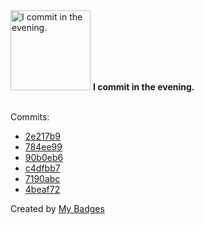 <img src="https://my-badges.github.io/my-badges/evening-commits.png" alt="I commit in the evening." title="I commit in the evening." width="128">
<strong>I commit in the evening.</strong>
<br><br>

Commits:

- <a href="https://github.com/Neptunium931/CPL/commit/2e217b96fdb7f1c681ae6c55b03c857725fa40af">2e217b9</a>
- <a href="https://github.com/Neptunium931/CPL/commit/784ee99662a4b0281bcdd69f75ca770ea68ccf39">784ee99</a>
- <a href="https://github.com/Neptunium931/ncc/commit/90b0eb6f9b6fbead33648d50eabc855827a9f768">90b0eb6</a>
- <a href="https://github.com/Neptunium931/dotfile/commit/c4dfbb7975ffac5e9fab097e5d441e92d2d262ea">c4dfbb7</a>
- <a href="https://github.com/Neptunium931/dotfile/commit/7190abc31c17dd23f182acddec8a17ec795c62f2">7190abc</a>
- <a href="https://github.com/Neptunium931/dotfile/commit/4beaf72d81dbc0c4fe4ce1e1a6539203b64640a8">4beaf72</a>


Created by <a href="https://github.com/my-badges/my-badges">My Badges</a>
